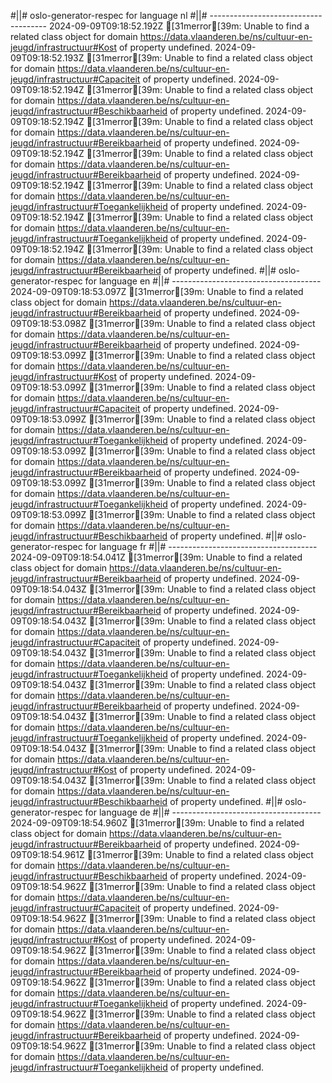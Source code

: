 #||# oslo-generator-respec for language nl
#||# -------------------------------------
2024-09-09T09:18:52.192Z [31merror[39m: Unable to find a related class object for domain https://data.vlaanderen.be/ns/cultuur-en-jeugd/infrastructuur#Kost of property undefined.
2024-09-09T09:18:52.193Z [31merror[39m: Unable to find a related class object for domain https://data.vlaanderen.be/ns/cultuur-en-jeugd/infrastructuur#Capaciteit of property undefined.
2024-09-09T09:18:52.194Z [31merror[39m: Unable to find a related class object for domain https://data.vlaanderen.be/ns/cultuur-en-jeugd/infrastructuur#Beschikbaarheid of property undefined.
2024-09-09T09:18:52.194Z [31merror[39m: Unable to find a related class object for domain https://data.vlaanderen.be/ns/cultuur-en-jeugd/infrastructuur#Bereikbaarheid of property undefined.
2024-09-09T09:18:52.194Z [31merror[39m: Unable to find a related class object for domain https://data.vlaanderen.be/ns/cultuur-en-jeugd/infrastructuur#Bereikbaarheid of property undefined.
2024-09-09T09:18:52.194Z [31merror[39m: Unable to find a related class object for domain https://data.vlaanderen.be/ns/cultuur-en-jeugd/infrastructuur#Toegankelijkheid of property undefined.
2024-09-09T09:18:52.194Z [31merror[39m: Unable to find a related class object for domain https://data.vlaanderen.be/ns/cultuur-en-jeugd/infrastructuur#Toegankelijkheid of property undefined.
2024-09-09T09:18:52.194Z [31merror[39m: Unable to find a related class object for domain https://data.vlaanderen.be/ns/cultuur-en-jeugd/infrastructuur#Bereikbaarheid of property undefined.
#||# oslo-generator-respec for language en
#||# -------------------------------------
2024-09-09T09:18:53.097Z [31merror[39m: Unable to find a related class object for domain https://data.vlaanderen.be/ns/cultuur-en-jeugd/infrastructuur#Bereikbaarheid of property undefined.
2024-09-09T09:18:53.098Z [31merror[39m: Unable to find a related class object for domain https://data.vlaanderen.be/ns/cultuur-en-jeugd/infrastructuur#Bereikbaarheid of property undefined.
2024-09-09T09:18:53.099Z [31merror[39m: Unable to find a related class object for domain https://data.vlaanderen.be/ns/cultuur-en-jeugd/infrastructuur#Kost of property undefined.
2024-09-09T09:18:53.099Z [31merror[39m: Unable to find a related class object for domain https://data.vlaanderen.be/ns/cultuur-en-jeugd/infrastructuur#Capaciteit of property undefined.
2024-09-09T09:18:53.099Z [31merror[39m: Unable to find a related class object for domain https://data.vlaanderen.be/ns/cultuur-en-jeugd/infrastructuur#Toegankelijkheid of property undefined.
2024-09-09T09:18:53.099Z [31merror[39m: Unable to find a related class object for domain https://data.vlaanderen.be/ns/cultuur-en-jeugd/infrastructuur#Bereikbaarheid of property undefined.
2024-09-09T09:18:53.099Z [31merror[39m: Unable to find a related class object for domain https://data.vlaanderen.be/ns/cultuur-en-jeugd/infrastructuur#Toegankelijkheid of property undefined.
2024-09-09T09:18:53.099Z [31merror[39m: Unable to find a related class object for domain https://data.vlaanderen.be/ns/cultuur-en-jeugd/infrastructuur#Beschikbaarheid of property undefined.
#||# oslo-generator-respec for language fr
#||# -------------------------------------
2024-09-09T09:18:54.041Z [31merror[39m: Unable to find a related class object for domain https://data.vlaanderen.be/ns/cultuur-en-jeugd/infrastructuur#Bereikbaarheid of property undefined.
2024-09-09T09:18:54.043Z [31merror[39m: Unable to find a related class object for domain https://data.vlaanderen.be/ns/cultuur-en-jeugd/infrastructuur#Bereikbaarheid of property undefined.
2024-09-09T09:18:54.043Z [31merror[39m: Unable to find a related class object for domain https://data.vlaanderen.be/ns/cultuur-en-jeugd/infrastructuur#Capaciteit of property undefined.
2024-09-09T09:18:54.043Z [31merror[39m: Unable to find a related class object for domain https://data.vlaanderen.be/ns/cultuur-en-jeugd/infrastructuur#Toegankelijkheid of property undefined.
2024-09-09T09:18:54.043Z [31merror[39m: Unable to find a related class object for domain https://data.vlaanderen.be/ns/cultuur-en-jeugd/infrastructuur#Bereikbaarheid of property undefined.
2024-09-09T09:18:54.043Z [31merror[39m: Unable to find a related class object for domain https://data.vlaanderen.be/ns/cultuur-en-jeugd/infrastructuur#Toegankelijkheid of property undefined.
2024-09-09T09:18:54.043Z [31merror[39m: Unable to find a related class object for domain https://data.vlaanderen.be/ns/cultuur-en-jeugd/infrastructuur#Kost of property undefined.
2024-09-09T09:18:54.043Z [31merror[39m: Unable to find a related class object for domain https://data.vlaanderen.be/ns/cultuur-en-jeugd/infrastructuur#Beschikbaarheid of property undefined.
#||# oslo-generator-respec for language de
#||# -------------------------------------
2024-09-09T09:18:54.960Z [31merror[39m: Unable to find a related class object for domain https://data.vlaanderen.be/ns/cultuur-en-jeugd/infrastructuur#Bereikbaarheid of property undefined.
2024-09-09T09:18:54.961Z [31merror[39m: Unable to find a related class object for domain https://data.vlaanderen.be/ns/cultuur-en-jeugd/infrastructuur#Beschikbaarheid of property undefined.
2024-09-09T09:18:54.962Z [31merror[39m: Unable to find a related class object for domain https://data.vlaanderen.be/ns/cultuur-en-jeugd/infrastructuur#Capaciteit of property undefined.
2024-09-09T09:18:54.962Z [31merror[39m: Unable to find a related class object for domain https://data.vlaanderen.be/ns/cultuur-en-jeugd/infrastructuur#Kost of property undefined.
2024-09-09T09:18:54.962Z [31merror[39m: Unable to find a related class object for domain https://data.vlaanderen.be/ns/cultuur-en-jeugd/infrastructuur#Bereikbaarheid of property undefined.
2024-09-09T09:18:54.962Z [31merror[39m: Unable to find a related class object for domain https://data.vlaanderen.be/ns/cultuur-en-jeugd/infrastructuur#Toegankelijkheid of property undefined.
2024-09-09T09:18:54.962Z [31merror[39m: Unable to find a related class object for domain https://data.vlaanderen.be/ns/cultuur-en-jeugd/infrastructuur#Bereikbaarheid of property undefined.
2024-09-09T09:18:54.962Z [31merror[39m: Unable to find a related class object for domain https://data.vlaanderen.be/ns/cultuur-en-jeugd/infrastructuur#Toegankelijkheid of property undefined.
